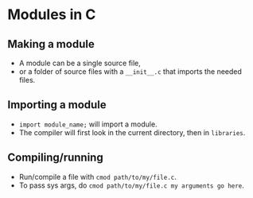 # Modules in C

## Making a module
* A module can be a single source file,
* or a folder of source files with a `__init__.c` that imports the needed files.

## Importing a module
* `import module_name;` will import a module.
* The compiler will first look in the current directory, then in `libraries`.

## Compiling/running
* Run/compile a file with `cmod path/to/my/file.c`.
* To pass sys args, do `cmod path/to/my/file.c my arguments go here`.
